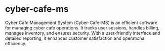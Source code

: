 # cyber-cafe-ms
Cyber Cafe Management System (Cyber-Cafe-MS) is an efficient software for managing cyber cafe operations. It tracks user sessions, handles billing, manages inventory, and ensures security. With a user-friendly interface and detailed reporting, it enhances customer satisfaction and operational efficiency. 
